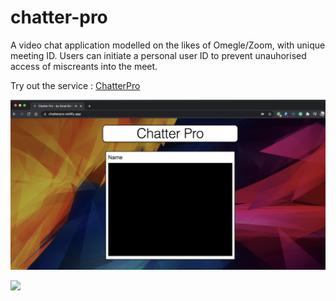 # chatter-pro

A video chat application modelled on the likes of Omegle/Zoom, with unique meeting ID. Users can initiate a personal user ID to prevent unauhorised access of miscreants into the meet.

Try out the service : [ChatterPro](https://chatterpro.netlify.app/ "ChatterPro- by Sonal Bera")

![](images/img1.jpg)

![](img2.jpg)
